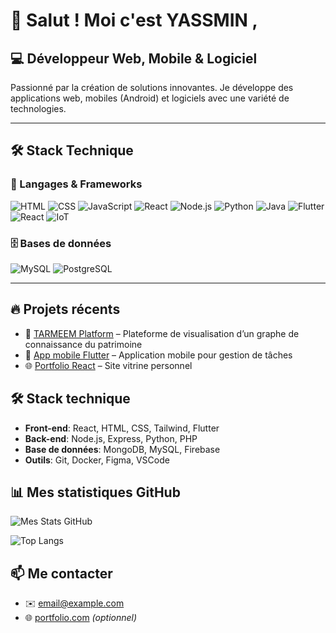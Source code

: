 # 👋 Salut ! Moi c'est YASSMIN ,

## 💻 Développeur Web, Mobile & Logiciel

Passionné par la création de solutions innovantes. Je développe des applications web, mobiles (Android) et logiciels avec une variété de technologies.

---
## 🛠️ Stack Technique

### 🧠 Langages & Frameworks

![HTML](https://img.shields.io/badge/HTML-E34F26?style=for-the-badge&logo=html5&logoColor=white)
![CSS](https://img.shields.io/badge/CSS-1572B6?style=for-the-badge&logo=css3&logoColor=white)
![JavaScript](https://img.shields.io/badge/JavaScript-F7DF1E?style=for-the-badge&logo=javascript&logoColor=black)
![React](https://img.shields.io/badge/React-20232A?style=for-the-badge&logo=react&logoColor=61DAFB)
![Node.js](https://img.shields.io/badge/Node.js-339933?style=for-the-badge&logo=node-dot-js&logoColor=white)
![Python](https://img.shields.io/badge/Python-3776AB?style=for-the-badge&logo=python&logoColor=white)
![Java](https://img.shields.io/badge/Java-ED8B00?style=for-the-badge&logo=java&logoColor=white)
![Flutter](https://img.shields.io/badge/Flutter-02569B?style=for-the-badge&logo=flutter&logoColor=white)
![React](https://img.shields.io/badge/React-20232A?style=for-the-badge&logo=react&logoColor=61DAFB)
![IoT](https://img.shields.io/badge/IoT-00A8E8?style=for-the-badge&logo=raspberrypi&logoColor=white)

### 🗄️ Bases de données

![MySQL](https://img.shields.io/badge/MySQL-4479A1?style=for-the-badge&logo=mysql&logoColor=white)
![PostgreSQL](https://img.shields.io/badge/PostgreSQL-336791?style=for-the-badge&logo=postgresql&logoColor=white)

---

## 🔥 Projets récents
- 🚀 [TARMEEM Platform](https://github.com/tonprofil/tarmeem) – Plateforme de visualisation d’un graphe de connaissance du patrimoine
- 📱 [App mobile Flutter](https://github.com/tonprofil/app-mobile) – Application mobile pour gestion de tâches
- 🌐 [Portfolio React](https://github.com/tonprofil/portfolio) – Site vitrine personnel

## 🛠️ Stack technique
- **Front-end**: React, HTML, CSS, Tailwind, Flutter
- **Back-end**: Node.js, Express, Python, PHP
- **Base de données**: MongoDB, MySQL, Firebase
- **Outils**: Git, Docker, Figma, VSCode

## 📊 Mes statistiques GitHub

![Mes Stats GitHub](https://github-readme-stats.vercel.app/api?username=BACHIKHYASSMIN&show_icons=true&theme=radical)

![Top Langs](https://github-readme-stats.vercel.app/api/top-langs/?username=BACHIKHYASSMIN&layout=compact&theme=radical)

## 📫 Me contacter

- ✉️ [email@example.com](mailto:bachikhyassmin@gmail.com)
- 🌐 [portfolio.com](https://portfolio.com) *(optionnel)*


<!--
**BACHIKHYASSMIN/BACHIKHYASSMIN** is a ✨ _special_ ✨ repository because its `README.md` (this file) appears on your GitHub profile.

Here are some ideas to get you started:

- 🔭 I’m currently working on ...
- 🌱 I’m currently learning ...
- 👯 I’m looking to collaborate on ...
- 🤔 I’m looking for help with ...
- 💬 Ask me about ...
- 📫 How to reach me: ...
- 😄 Pronouns: ...
- ⚡ Fun fact: ...
-->
